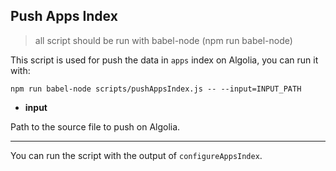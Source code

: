 ## Push Apps Index

> all script should be run with babel-node (npm run babel-node)

This script is used for push the data in `apps` index on Algolia, you can run it with:

```
npm run babel-node scripts/pushAppsIndex.js -- --input=INPUT_PATH
```

- **input**

Path to the source file to push on Algolia.

---

You can run the script with the output of `configureAppsIndex`.
